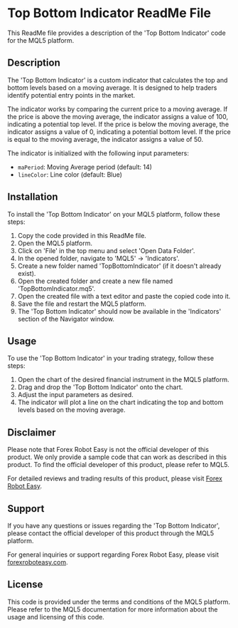 # Top Bottom Indicator ReadMe File

This ReadMe file provides a description of the 'Top Bottom Indicator' code for the MQL5 platform.

## Description

The 'Top Bottom Indicator' is a custom indicator that calculates the top and bottom levels based on a moving average. It is designed to help traders identify potential entry points in the market. 

The indicator works by comparing the current price to a moving average. If the price is above the moving average, the indicator assigns a value of 100, indicating a potential top level. If the price is below the moving average, the indicator assigns a value of 0, indicating a potential bottom level. If the price is equal to the moving average, the indicator assigns a value of 50.

The indicator is initialized with the following input parameters:

- `maPeriod`: Moving Average period (default: 14)
- `lineColor`: Line color (default: Blue)

## Installation

To install the 'Top Bottom Indicator' on your MQL5 platform, follow these steps:

1. Copy the code provided in this ReadMe file.
2. Open the MQL5 platform.
3. Click on 'File' in the top menu and select 'Open Data Folder'.
4. In the opened folder, navigate to 'MQL5' -> 'Indicators'.
5. Create a new folder named 'TopBottomIndicator' (if it doesn't already exist).
6. Open the created folder and create a new file named 'TopBottomIndicator.mq5'.
7. Open the created file with a text editor and paste the copied code into it.
8. Save the file and restart the MQL5 platform.
9. The 'Top Bottom Indicator' should now be available in the 'Indicators' section of the Navigator window.

## Usage

To use the 'Top Bottom Indicator' in your trading strategy, follow these steps:

1. Open the chart of the desired financial instrument in the MQL5 platform.
2. Drag and drop the 'Top Bottom Indicator' onto the chart.
3. Adjust the input parameters as desired.
4. The indicator will plot a line on the chart indicating the top and bottom levels based on the moving average.

## Disclaimer

Please note that Forex Robot Easy is not the official developer of this product. We only provide a sample code that can work as described in this product. To find the official developer of this product, please refer to MQL5.

For detailed reviews and trading results of this product, please visit [Forex Robot Easy](https://forexroboteasy.com/forex-robot-review/top-bottom-indicator-review-advanced-forex-software-for-accurate-entries/).

## Support

If you have any questions or issues regarding the 'Top Bottom Indicator', please contact the official developer of this product through the MQL5 platform.

For general inquiries or support regarding Forex Robot Easy, please visit [forexroboteasy.com](http://forexroboteasy.com).

## License

This code is provided under the terms and conditions of the MQL5 platform. Please refer to the MQL5 documentation for more information about the usage and licensing of this code.
